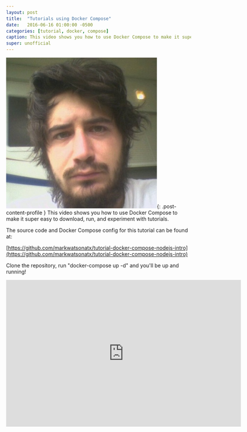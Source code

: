 ```yaml
---
layout: post
title:  "Tutorials using Docker Compose"
date:   2016-06-16 01:00:00 -0500
categories: [tutorial, docker, compose]
caption: This video shows you how to use Docker Compose to make it super easy to download, run, and experiment with tutorials. 
super: unofficial
---
```


![Super Unofficial](/img/profile0.jpg){: .post-content-profile } This video shows you how to use Docker Compose to make it super easy to download, run, and experiment with tutorials. 

The source code and Docker Compose config for this tutorial can be found at:

[https://github.com/markwatsonatx/tutorial-docker-compose-nodejs-intro](https://github.com/markwatsonatx/tutorial-docker-compose-nodejs-intro)

Clone the repository, run "docker-compose up -d" and you'll be up and running!

<iframe width="640" height="400" src="https://www.youtube.com/embed/6fyKSu1cxGc" frameborder="0" allowfullscreen></iframe>